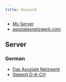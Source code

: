 ```yaml
---
title: discord
---
```


- [My Server](https://discord.gg/RDtzsqs)
- [asozialesnetzwerk.com](http://asozialesnetzwerk.com/users/32)

## Server
### German
- [Das Asoziale Netzwerk](https://discord.gg/up6Kdgm)
- [Steemit D-A-CH](https://discord.gg/WNWwx3F)
